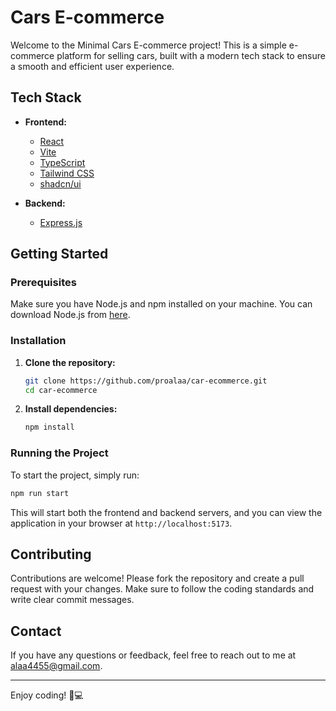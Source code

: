 
# Cars E-commerce

Welcome to the Minimal Cars E-commerce project! This is a simple e-commerce platform for selling cars, built with a modern tech stack to ensure a smooth and efficient user experience.

## Tech Stack

- **Frontend:**
    - [React](https://reactjs.org/)
    - [Vite](https://vitejs.dev/)
    - [TypeScript](https://www.typescriptlang.org/)
    - [Tailwind CSS](https://tailwindcss.com/)
    - [shadcn/ui](https://shadcn.dev/)

- **Backend:**
    - [Express.js](https://expressjs.com/)

## Getting Started

### Prerequisites

Make sure you have Node.js and npm installed on your machine. You can download Node.js from [here](https://nodejs.org/).

### Installation

1. **Clone the repository:**
   ```bash
   git clone https://github.com/proalaa/car-ecommerce.git
   cd car-ecommerce
   ```

2. **Install dependencies:**
   ```bash
   npm install
   ```

### Running the Project

To start the project, simply run:

```bash
npm run start
```

This will start both the frontend and backend servers, and you can view the application in your browser at `http://localhost:5173`.

## Contributing

Contributions are welcome! Please fork the repository and create a pull request with your changes. Make sure to follow the coding standards and write clear commit messages.

## Contact

If you have any questions or feedback, feel free to reach out to me at [alaa4455@gmail.com](mailto:your.email@example.com).

---

Enjoy coding! 🚗💻

